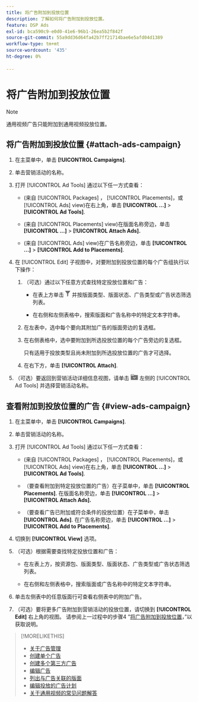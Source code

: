 ```yaml
---
title: 将广告附加到投放位置
description: 了解如何将广告附加到投放位置。
feature: DSP Ads
exl-id: bca590c9-e0d0-41e6-96b1-26ea5b2f842f
source-git-commit: 55a9dd36d64fa42b7ff21714bae6e5afd04d1389
workflow-type: tm+mt
source-wordcount: '435'
ht-degree: 0%

---
```


# 将广告附加到投放位置

>[!NOTE]
>
>通用视频广告只能附加到通用视频投放位置。

## 将广告附加到投放位置 {#attach-ads-campaign}

1. 在主菜单中，单击 **[!UICONTROL Campaigns]**.

1. 单击营销活动的名称。

1. 打开 [!UICONTROL Ad Tools] 通过以下任一方式查看：

   * (来自 [!UICONTROL Packages] ， [!UICONTROL Placements]，或 [!UICONTROL Ads] view)在右上角，单击 **[!UICONTROL ...]** > **[!UICONTROL Ad Tools]**.

   * (来自 [!UICONTROL Placements] view)在版面名称旁边，单击  **[!UICONTROL ...]** > **[!UICONTROL Attach Ads].**

   * (来自 [!UICONTROL Ads] view)在广告名称旁边，单击  **[!UICONTROL ...]** > **[!UICONTROL Add to Placements]**.

1. 在 [!UICONTROL Edit] 子视图中，对要附加到投放位置的每个广告组执行以下操作：

   1. （可选）通过以下任意方式查找特定投放位置和广告：

      * 在表上方单击 ![筛选](/help/dsp/assets/filter.png) 并按版面类型、版面状态、广告类型或广告状态筛选列表。

      * 在右侧和左侧表格中，搜索版面和广告名称中的特定文本字符串。

   1. 在左表中，选中每个要向其附加广告的版面旁边的复选框。

   1. 在右侧表格中，选中要附加到所选投放位置的每个广告旁边的复选框。

      只有适用于投放类型且尚未附加到所选投放位置的广告才可选择。

   1. 在右下方，单击  **[!UICONTROL Attach]**.

1. （可选）要返回到营销活动详细信息视图，请单击 ![返回到文件夹](/help/dsp/assets/breadcrumb-return.png "返回到文件夹") 左侧的 [!UICONTROL Ad Tools] 并选择营销活动名称。

## 查看附加到投放位置的广告 {#view-ads-campaign}

<!-- should be a separate page, combined with "List the Placements Associated with an Ad" (although that pertains to a single ad only), or maybe just rename this topic -->

1. 在主菜单中，单击 **[!UICONTROL Campaigns]**.

1. 单击营销活动的名称。

1. 打开 [!UICONTROL Ad Tools] 通过以下任一方式查看：

   * (来自 [!UICONTROL Packages] ， [!UICONTROL Placements]，或 [!UICONTROL Ads] view)在右上角，单击 **[!UICONTROL ...]** > **[!UICONTROL Ad Tools]**.

   * （要查看附加到特定投放位置的广告）在子菜单中，单击 **[!UICONTROL Placements]**. 在版面名称旁边，单击  **[!UICONTROL ...]** > **[!UICONTROL Attach Ads].**

   * （要查看广告已附加或符合条件的投放位置）在子菜单中，单击 **[!UICONTROL Ads]**. 在广告名称旁边，单击  **[!UICONTROL ...]** > **[!UICONTROL Add to Placements]**.

1. 切换到 **[!UICONTROL View]** 选项。

1. （可选）根据需要查找特定投放位置和广告：

   * 在左表上方，按资源包、版面类型、版面状态、广告类型或广告状态筛选列表。

   * 在右侧和左侧表格中，搜索版面或广告名称中的特定文本字符串。

1. 单击左侧表中的任意版面行可查看右侧表中的附加广告。

1. （可选）要将更多广告附加到营销活动的投放位置，请切换到 **[!UICONTROL Edit]** 右上角的视图。 请参阅上一过程中的步骤4 ”[将广告附加到投放位置](#attach-ads-campaign)，”以获取说明。

>[!MORELIKETHIS]
>
>* [关于广告管理](ad-about.md)
>* [创建单个广告](ad-create.md)
>* [创建多个第三方广告](ad-create-multiple.md)
>* [编辑广告](ad-edit.md)
>* [列出与广告关联的版面](ad-list-placements.md)
>* [编辑投放的广告计划](/help/dsp/campaign-management/placements/placement-edit-ad-schedule.md)
>* [关于通用视频的常见问题解答](/help/dsp/campaign-management/faq-universal-video.md)
